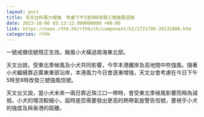 ```yaml
---
layout: post
title: 天文台料風力增強　考慮下午5至8時改發三號強風信號
date: 2023-10-06 05:13:12.000000000 +08:00
link: https://news.rthk.hk/rthk/ch/component/k2/1721709-20231006.htm
categories: rthk
---
```


一號戒備信號現正生效。颱風小犬橫過南海東北部。

天文台說，受東北季候風及小犬共同影響，今早本港離岸及高地間中吹強風。隨著小犬繼續靠近廣東東部沿岸，本港風力今日會逐漸增強，天文台會考慮在今日下午5時至8時改發三號強風信號。

天文台又說，當小犬未來一兩日靠近珠江口一帶時，會受東北季候風影響而稍為減弱。小犬的環流較細小，屆時是否需要發出更高的熱帶氣旋警告信號，要視乎小犬的強度及與香港的距離。
